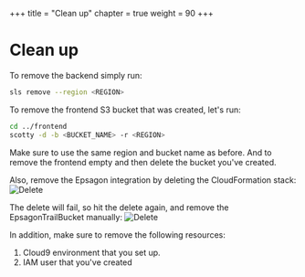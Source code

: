 +++
title = "Clean up"
chapter = true
weight = 90
+++

# Clean up

To remove the backend simply run:
```bash
sls remove --region <REGION>
```

To remove the frontend S3 bucket that was created, let's run:
```bash
cd ../frontend
scotty -d -b <BUCKET_NAME> -r <REGION>
```

Make sure to use the same region and bucket name as before.
And to remove the frontend empty and then delete the bucket you've created.

Also, remove the Epsagon integration by deleting the CloudFormation stack:
![Delete](/images/cleanup/delete.png)

The delete will fail, so hit the delete again, and remove the EpsagonTrailBucket manually:
![Delete](/images/cleanup/delete2.png)

In addition, make sure to remove the following resources:
1. Cloud9 environment that you set up.
2. IAM user that you've created